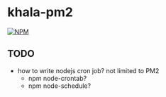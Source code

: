 # khala-pm2
[![NPM](https://nodei.co/npm/khala-pm2.png)](https://nodei.co/npm/khala-pm2/)


## TODO
- how to write nodejs cron job? not limited to PM2 
    - npm node-crontab?
    - npm node-schedule?
